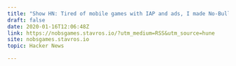 ```yaml
---
title: "Show HN: Tired of mobile games with IAP and ads, I made No-Bullshit Games"
draft: false
date: 2020-01-16T12:06:48Z
link: https://nobsgames.stavros.io/?utm_medium=RSS&utm_source=hune
site: nobsgames.stavros.io
topic: Hacker News  

---
```

